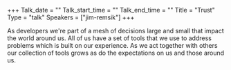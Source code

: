 +++
Talk_date = ""
Talk_start_time = ""
Talk_end_time = ""
Title = "Trust"
Type = "talk"
Speakers = ["jim-remsik"]
+++

As developers we're part of a mesh of decisions large and small that impact the world around us. All of us have a set of tools that we use to address problems which is built on our experience. As we act together with others our collection of tools grows as do the expectations on us and those around us.
